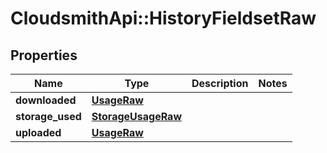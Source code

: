 # CloudsmithApi::HistoryFieldsetRaw

## Properties
Name | Type | Description | Notes
------------ | ------------- | ------------- | -------------
**downloaded** | [**UsageRaw**](UsageRaw.md) |  | 
**storage_used** | [**StorageUsageRaw**](StorageUsageRaw.md) |  | 
**uploaded** | [**UsageRaw**](UsageRaw.md) |  | 


